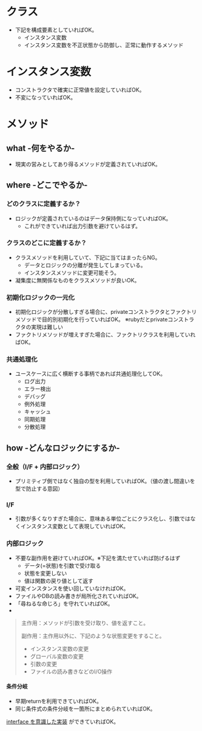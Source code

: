 # クラス

- 下記を構成要素としていればOK。
  - インスタンス変数
  - インスタンス変数を不正状態から防御し、正常に動作するメソッド

# インスタンス変数

- コンストラクタで確実に正常値を設定していればOK。
- 不変になっていればOK。

# メソッド

## what -何をやるか-

- 現実の営みとしてあり得るメソッドが定義されていればOK。

## where -どこでやるか-

### どのクラスに定義するか？

- ロジックが定義されているのはデータ保持側になっていればOK。
  - これができていれば出力引数を避けているはず。

### クラスのどこに定義するか？

- クラスメソッドを利用していて、下記に当てはまったらNG。
  - データとロジックの分離が発生してしまっている。
  - インスタンスメソッドに変更可能そう。
- 凝集度に無関係なものをクラスメソッドが良いOK。

### 初期化ロジックの一元化

- 初期化ロジックが分散しすぎる場合に、privateコンストラクタとファクトリメソッドで目的別初期化を行っていればOK。
※rubyだとprivateコンストラクタの実現は難しい
- ファクトリメソッドが増えすぎた場合に、ファクトリクラスを利用していればOK。

### 共通処理化

- ユースケースに広く横断する事柄であれば共通処理化してOK。
  - ログ出力
  - エラー検出
  - デバッグ
  - 例外処理
  - キャッシュ
  - 同期処理
  - 分散処理

## how -どんなロジックにするか-

### 全般（I/F + 内部ロジック）

- プリミティブ側ではなく独自の型を利用していればOK。（値の渡し間違いを型で防止する意図）

### I/F

- 引数が多くなりすぎた場合に、意味ある単位ごとにクラス化し、引数ではなくインスタンス変数として表現していればOK。

### 内部ロジック

- 不要な副作用を避けていればOK。※下記を満たせていれば防げるはず
  - データ(=状態)を引数で受け取る
  - 状態を変更しない
  - 値は関数の戻り値として返す
- 可変インスタンスを使い回していなければOK。
- ファイルやDBの読み書きが局所化されていればOK。
- 「尋ねるな命じろ」を守れていればOK。
- 

> 主作用：メソッドが引数を受け取り、値を返すこと。
> 
> 副作用：主作用以外に、下記のような状態変更をすること。
> - インスタンス変数の変更
> - グローバル変数の変更
> - 引数の変更
> - ファイルの読み書きなどのI/O操作

#### 条件分岐

- 早期returnを利用できていればOK。
- 同じ条件式の条件分岐を一箇所にまとめられていればOK。


[interface を意識した実装](クラス設計/Ruby%20で%20interface%20の概念をどう活用するか.md) ができていればOK。


